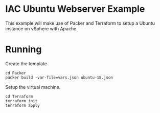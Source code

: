 # IAC Ubuntu Webserver Example

This example will make use of Packer and Terraform to setup a Ubuntu instance on vSphere with Apache.

# Running

Create the template

```
cd Packer
packer build -var-file=vars.json ubuntu-18.json
```

Setup the virtual machine.

```
cd Terraform
terraform init
terraform apply
```
